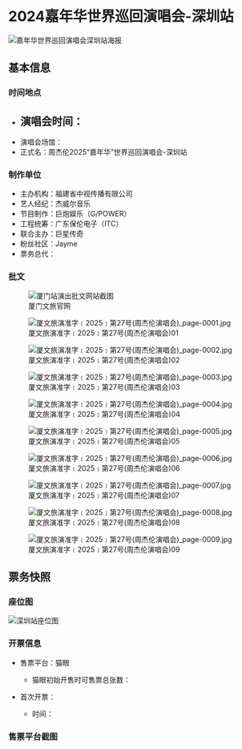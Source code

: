 # 2024嘉年华世界巡回演唱会-深圳站


![嘉年华世界巡回演唱会深圳站海报](// "2025嘉年华世界巡回演唱会-深圳站官方海报" )


## 基本信息

### 时间地点
- 演唱会时间：
    - 
- 演唱会场馆：
- 正式名：周杰伦2025“嘉年华”世界巡回演唱会-深圳站

### 制作单位
- 主办机构：福建省中视传播有限公司 
- 艺人经纪：杰威尔音乐
- 节目制作：巨炮娱乐（G/POWER）
- 工程统筹：广东保伦电子（ITC）
- 联合主办：巨星传奇
- 粉丝社区：Jayme
- 票务总代：

### 批文
  <div class="image-scroll-wrapper">
    <div class="image-scroll-content">
        <figure>
            <img src="//public.jaychou.wiki/show/concert/2019carnival/2025xiamen/XiaMen_approve.jpeg/yss+sy" alt="厦门站演出批文网站截图" />
            <figcaption>厦门文旅官网</figcaption>
        </figure>
        <figure>
            <img src="//public.jaychou.wiki/show/concert/2019carnival/2025xiamen/approve/厦文旅演准字﹝2025﹞第27号(周杰伦演唱会)_page-0001.jpg/yss+sy" alt="厦文旅演准字﹝2025﹞第27号(周杰伦演唱会)_page-0001.jpg" />
            <figcaption>厦文旅演准字﹝2025﹞第27号(周杰伦演唱会)01</figcaption>
        </figure>
        <figure>
            <img src="//public.jaychou.wiki/show/concert/2019carnival/2025xiamen/approve/厦文旅演准字﹝2025﹞第27号(周杰伦演唱会)_page-0002.jpg/yss+sy" alt="厦文旅演准字﹝2025﹞第27号(周杰伦演唱会)_page-0002.jpg" />
            <figcaption>厦文旅演准字﹝2025﹞第27号(周杰伦演唱会)02</figcaption>
        </figure>
        <figure>
            <img src="//public.jaychou.wiki/show/concert/2019carnival/2025xiamen/approve/厦文旅演准字﹝2025﹞第27号(周杰伦演唱会)_page-0003.jpg/yss+sy" alt="厦文旅演准字﹝2025﹞第27号(周杰伦演唱会)_page-0003.jpg" />
            <figcaption>厦文旅演准字﹝2025﹞第27号(周杰伦演唱会)03</figcaption>
        </figure>
        <figure>
            <img src="//public.jaychou.wiki/show/concert/2019carnival/2025xiamen/approve/厦文旅演准字﹝2025﹞第27号(周杰伦演唱会)_page-0004.jpg/yss+sy" alt="厦文旅演准字﹝2025﹞第27号(周杰伦演唱会)_page-0004.jpg" />
            <figcaption>厦文旅演准字﹝2025﹞第27号(周杰伦演唱会)04</figcaption>
        </figure>
        <figure>
            <img src="//public.jaychou.wiki/show/concert/2019carnival/2025xiamen/approve/厦文旅演准字﹝2025﹞第27号(周杰伦演唱会)_page-0005.jpg/yss+sy" alt="厦文旅演准字﹝2025﹞第27号(周杰伦演唱会)_page-0005.jpg" />
            <figcaption>厦文旅演准字﹝2025﹞第27号(周杰伦演唱会)05</figcaption>
        </figure>
        <figure>
            <img src="//public.jaychou.wiki/show/concert/2019carnival/2025xiamen/approve/厦文旅演准字﹝2025﹞第27号(周杰伦演唱会)_page-0006.jpg/yss+sy" alt="厦文旅演准字﹝2025﹞第27号(周杰伦演唱会)_page-0006.jpg" />
            <figcaption>厦文旅演准字﹝2025﹞第27号(周杰伦演唱会)06</figcaption>
        </figure>
        <figure>
            <img src="//public.jaychou.wiki/show/concert/2019carnival/2025xiamen/approve/厦文旅演准字﹝2025﹞第27号(周杰伦演唱会)_page-0007.jpg/yss+sy" alt="厦文旅演准字﹝2025﹞第27号(周杰伦演唱会)_page-0007.jpg" />
            <figcaption>厦文旅演准字﹝2025﹞第27号(周杰伦演唱会)07</figcaption>
        </figure>
        <figure>
            <img src="//public.jaychou.wiki/show/concert/2019carnival/2025xiamen/approve/厦文旅演准字﹝2025﹞第27号(周杰伦演唱会)_page-0008.jpg/yss+sy" alt="厦文旅演准字﹝2025﹞第27号(周杰伦演唱会)_page-0008.jpg" />
            <figcaption>厦文旅演准字﹝2025﹞第27号(周杰伦演唱会)08</figcaption>
        </figure>
        <figure>
            <img src="//public.jaychou.wiki/show/concert/2019carnival/2025xiamen/approve/厦文旅演准字﹝2025﹞第27号(周杰伦演唱会)_page-0009.jpg/yss+sy" alt="厦文旅演准字﹝2025﹞第27号(周杰伦演唱会)_page-0009.jpg" />
            <figcaption>厦文旅演准字﹝2025﹞第27号(周杰伦演唱会)09</figcaption>
        </figure>
    </div>
  </div>
</div>

## 票务快照
### 座位图
![深圳站座位图]( )
### 开票信息
- 售票平台：猫眼
    - 猫眼初始开售时可售票总张数：

- 首次开票：
    - 时间：

### 售票平台截图
